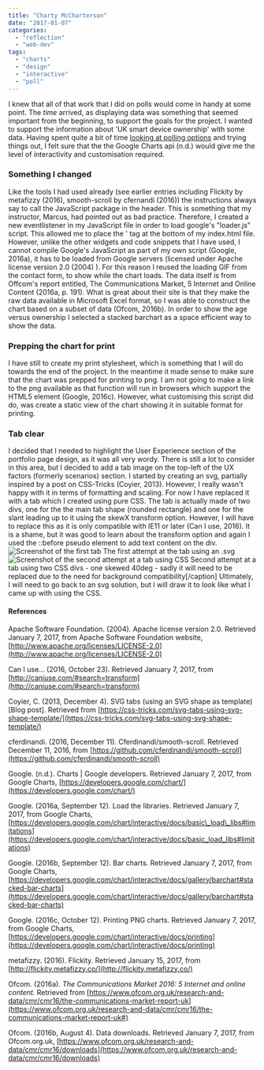 ```yaml
---
title: "Charty McCharterson"
date: "2017-01-07"
categories: 
  - "reflection"
  - "web-dev"
tags: 
  - "charts"
  - "design"
  - "interactive"
  - "poll"
---
```


I knew that all of that work that I did on polls would come in handy at some point. The _time_ arrived, as displaying data was something that seemed important from the beginning, to support the goals for the project. I wanted to support the information about 'UK smart device ownership' with some data. Having spent quite a bit of time [looking at polling options](http://fionamacneill.co.uk/blog/2016/12/24/on-the-importance-of-self-discipline/) and trying things out, I felt sure that the the Google Charts api (n.d.) would give me the level of interactivity and customisation required.

### Something I changed

Like the tools I had used already (see earlier entries including Flickity by metafizzy (2016), smooth-scroll by cfernandi (2016)) the instructions always say to call the JavaScript package in the header. This is something that my instructor, Marcus, had pointed out as bad practice. Therefore, I created a new eventlistener in my JavaScript file in order to load google's "loader.js" script. This allowed me to place the <script>"<script>"</script>' tag at the bottom of my index.html file. However, unlike the other widgets and code snippets that I have used, I cannot compile Google's JavaScript as part of my own script (Google, 2016a), it has to be loaded from Google servers (licensed under Apache license version 2.0 (2004) ). For this reason I reused the loading GIF from the contact form, to show while the chart loads. The data itself is from Offcom's report entitled, The Communications Market, 5 Internet and Online Content (2016a, p. 191). What is great about their site is that they make the raw data available in Microsoft Excel format, so I was able to construct the chart based on a subset of data (Ofcom, 2016b). In order to show the age versus ownership I selected a stacked barchart as a space efficient way to show the data.

### Prepping the chart for print

I have still to create my print stylesheet, which is something that I will do towards the end of the project. In the meantime it made sense to make sure that the chart was prepped for printing to png. I am not going to make a link to the png available as that function will run in browsers which support the HTML5 <script>"<canvas>"</script> element (Google, 2016c). However, what customising this script did do, was create a static view of the chart showing it in suitable format for printing.

### Tab clear

I decided that I needed to highlight the User Experience section of the portfolio page design, as it was all very wordy. There is still a lot to consider in this area, but I decided to add a tab image on the top-left of the UX factors (formerly scenarios) section. I started by creating an svg, partially inspired by a post on CSS-Tricks (Coyier, 2013). However, I really wasn't happy with it in terms of formatting and scaling. For now I have replaced it with a tab which I created using pure CSS. The tab is actually made of two divs, one for the the main tab shape (rounded rectangle) and one for the slant leading up to it using the skewX transform option. However, I will have to replace this as it is only compatible with IE11 or later (Can I use, 2016). It is a shame, but it was good to learn about the transform option and again I used the ::before pseudo element to add text content on the div. ![Screenshot of the first tab](images/tabfirst-e1484520640439.png) The first attempt at the tab using an .svg ![Screenshot of the second attempt at a tab using CSS](images/tabsecond.png) Second attempt at a tab using two CSS divs - one skewed 40deg - sadly it will need to be replaced due to the need for background compatibility\[/caption\] Ultimately, I will need to go back to an svg solution, but I will draw it to look like what I came up with using the CSS.

#### References

Apache Software Foundation. (2004). Apache license version 2.0. Retrieved January 7, 2017, from Apache Software Foundation website, [http://www.apache.org/licenses/LICENSE-2.0](http://www.apache.org/licenses/LICENSE-2.0)

Can I use... (2016, October 23). Retrieved January 7, 2017, from [http://caniuse.com/#search=transform](http://caniuse.com/#search=transform)

Coyier, C. (2013, December 4). SVG tabs (using an SVG shape as template) \[Blog post\]. Retrieved from [https://css-tricks.com/svg-tabs-using-svg-shape-template/](https://css-tricks.com/svg-tabs-using-svg-shape-template/)

cferdinandi. (2016, December 11). Cferdinandi/smooth-scroll. Retrieved December 11, 2016, from [https://github.com/cferdinandi/smooth-scroll](https://github.com/cferdinandi/smooth-scroll)

Google. (n.d.). Charts | Google developers. Retrieved January 7, 2017, from Google Charts, [https://developers.google.com/chart/](https://developers.google.com/chart/)

Google. (2016a, September 12). Load the libraries. Retrieved January 7, 2017, from Google Charts, [https://developers.google.com/chart/interactive/docs/basic\_load\_libs#limitations](https://developers.google.com/chart/interactive/docs/basic_load_libs#limitations)

Google. (2016b, September 12). Bar charts. Retrieved January 7, 2017, from Google Charts, [https://developers.google.com/chart/interactive/docs/gallery/barchart#stacked-bar-charts](https://developers.google.com/chart/interactive/docs/gallery/barchart#stacked-bar-charts)

Google. (2016c, October 12). Printing PNG charts. Retrieved January 7, 2017, from Google Charts, [https://developers.google.com/chart/interactive/docs/printing](https://developers.google.com/chart/interactive/docs/printing)

metafizzy. (2016). Flickity. Retrieved January 15, 2017, from [http://flickity.metafizzy.co/](http://flickity.metafizzy.co/)

Ofcom. (2016a). _The Communications Market 2016: 5 Internet and online content._ Retrieved from [https://www.ofcom.org.uk/research-and-data/cmr/cmr16/the-communications-market-report-uk](https://www.ofcom.org.uk/research-and-data/cmr/cmr16/the-communications-market-report-uk#)

Ofcom. (2016b, August 4). Data downloads. Retrieved January 7, 2017, from Ofcom.org.uk, [https://www.ofcom.org.uk/research-and-data/cmr/cmr16/downloads](https://www.ofcom.org.uk/research-and-data/cmr/cmr16/downloads)
